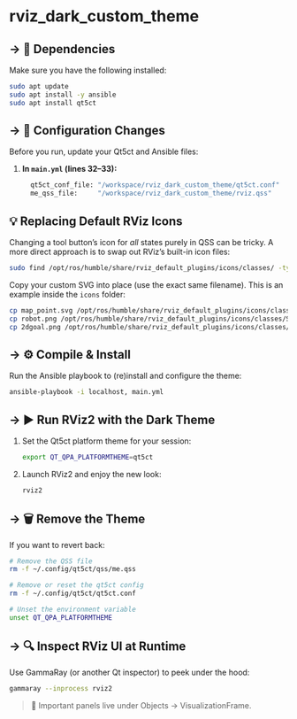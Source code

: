 # rviz_dark_custom_theme






## → 🔧 Dependencies

Make sure you have the following installed:

```bash
sudo apt update
sudo apt install -y ansible        
sudo apt install qt5ct             
```

## → 📝 Configuration Changes

Before you run, update your Qt5ct and Ansible files:

1. **In `main.yml` (lines 32–33):**
    
    ```bash
      qt5ct_conf_file: "/workspace/rviz_dark_custom_theme/qt5ct.conf"
      me_qss_file:     "/workspace/rviz_dark_custom_theme/rviz.qss"
    ```

## 💡 Replacing Default RViz Icons

Changing a tool button’s icon for *all* states purely in QSS can be tricky. A more direct approach is to swap out RViz’s built-in icon files:

```bash
sudo find /opt/ros/humble/share/rviz_default_plugins/icons/classes/ -type f
```

Copy your custom SVG into place (use the exact same filename). This is an example inside the `icons` folder: 
```bash
cp map_point.svg /opt/ros/humble/share/rviz_default_plugins/icons/classes/PublishPoint.svg
cp robot.png /opt/ros/humble/share/rviz_default_plugins/icons/classes/SetInitialPose.png
cp 2dgoal.png /opt/ros/humble/share/rviz_default_plugins/icons/classes/SetGoal.png
```

## → ⚙️ Compile & Install

Run the Ansible playbook to (re)install and configure the theme:

```bash
ansible-playbook -i localhost, main.yml
```


## → ▶️ Run RViz2 with the Dark Theme

1. Set the Qt5ct platform theme for your session:
    
    ```bash
    export QT_QPA_PLATFORMTHEME=qt5ct
    ```
    
2. Launch RViz2 and enjoy the new look:
    
    ```bash
    rviz2
    ```


## → 🗑️ Remove the Theme

If you want to revert back:

```bash
# Remove the QSS file
rm -f ~/.config/qt5ct/qss/me.qss

# Remove or reset the qt5ct config
rm -f ~/.config/qt5ct/qt5ct.conf

# Unset the environment variable
unset QT_QPA_PLATFORMTHEME
```

## → 🔍 Inspect RViz UI at Runtime

Use GammaRay (or another Qt inspector) to peek under the hood:

```bash
gammaray --inprocess rviz2
```

> 🔑 Important panels live under Objects → VisualizationFrame.
> 

